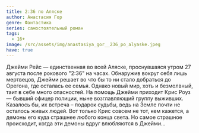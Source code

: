 ```yaml
---
title: 2:36 по Аляске
author: Анастасия Гор
genre: Фантастика
series: самостоятельный роман
tags:
  - 16+
image: /src/assets/img/anastasiya_gor__236_po_alyaske.jpeg
have: true
---
```

Джейми Рейс — единственная во всей Аляске, проснувшаяся утром 27 августа после рокового "2:36" на часах. Обнаружив вокруг себя лишь мертвецов, Джейми решает во что бы то ни стало добраться до Орегона, где осталась ее семья. Однако новый мир, хоть и безмолвный, таит в себе много опасностей. На помощь Джейми приходит Крис Роуз — бывший офицер полиции, ныне возглавляющий группу выживших. Казалось бы, их встреча – подарок судьбы, ведь на Земле почти не осталось живых людей. Вот только Крис совсем не тот, кем кажется, а демоны его куда страшнее любого конца света. Но самое страшное происходит, когда эти демоны вдруг влюбляются в Джейми…
